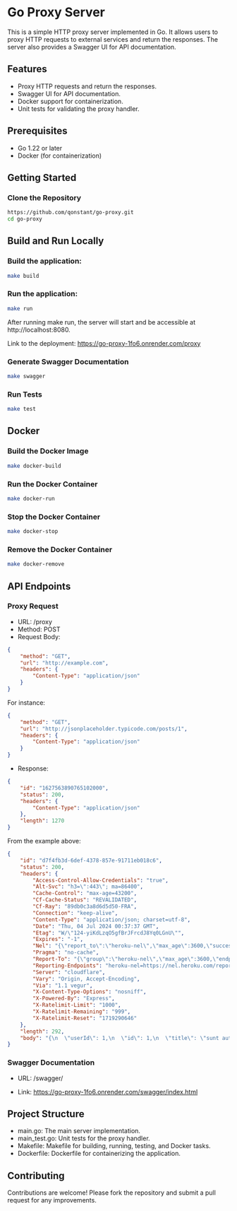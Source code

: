 # Go Proxy Server

This is a simple HTTP proxy server implemented in Go. It allows users to proxy HTTP requests to external services and return the responses. The server also provides a Swagger UI for API documentation.

## Features

- Proxy HTTP requests and return the responses.
- Swagger UI for API documentation.
- Docker support for containerization.
- Unit tests for validating the proxy handler.

## Prerequisites

- Go 1.22 or later
- Docker (for containerization)

## Getting Started

### Clone the Repository

```bash
https://github.com/qonstant/go-proxy.git
cd go-proxy
```
## Build and Run Locally

### Build the application:

```bash
make build
```

### Run the application:

```bash
make run
```
After running make run, the server will start and be accessible at http://localhost:8080.

Link to the deployment: https://go-proxy-1fo6.onrender.com/proxy

### Generate Swagger Documentation

```bash
make swagger
```
### Run Tests
```bash
make test
```
## Docker
### Build the Docker Image
```bash
make docker-build
```
### Run the Docker Container
```bash
make docker-run
```
### Stop the Docker Container
```bash
make docker-stop
```
### Remove the Docker Container
```bash
make docker-remove
```

## API Endpoints

### Proxy Request

- URL: /proxy
- Method: POST
- Request Body:
```json
{
    "method": "GET",
    "url": "http://example.com",
    "headers": {
        "Content-Type": "application/json"
    }
}
```

For instance:
```json
{
    "method": "GET",
    "url": "http://jsonplaceholder.typicode.com/posts/1",
    "headers": {
        "Content-Type": "application/json"
    }
}
```
- Response:
```json
{
    "id": "1627563890765102000",
    "status": 200,
    "headers": {
        "Content-Type": "application/json"
    },
    "length": 1270
}
```

From the example above:
```json
{
    "id": "d7f4fb3d-6def-4378-857e-91711eb018c6",
    "status": 200,
    "headers": {
        "Access-Control-Allow-Credentials": "true",
        "Alt-Svc": "h3=\":443\"; ma=86400",
        "Cache-Control": "max-age=43200",
        "Cf-Cache-Status": "REVALIDATED",
        "Cf-Ray": "89db0c3a8d6d5d50-FRA",
        "Connection": "keep-alive",
        "Content-Type": "application/json; charset=utf-8",
        "Date": "Thu, 04 Jul 2024 00:37:37 GMT",
        "Etag": "W/\"124-yiKdLzqO5gfBrJFrcdJ8Yq0LGnU\"",
        "Expires": "-1",
        "Nel": "{\"report_to\":\"heroku-nel\",\"max_age\":3600,\"success_fraction\":0.005,\"failure_fraction\":0.05,\"response_headers\":[\"Via\"]}",
        "Pragma": "no-cache",
        "Report-To": "{\"group\":\"heroku-nel\",\"max_age\":3600,\"endpoints\":[{\"url\":\"https://nel.heroku.com/reports?ts=1719290587&sid=e11707d5-02a7-43ef-b45e-2cf4d2036f7d&s=eAlPGj2psKwqFTi3aRIeAycEDJsdhwHLI%2F0cXgblPNM%3D\"}]}",
        "Reporting-Endpoints": "heroku-nel=https://nel.heroku.com/reports?ts=1719290587&sid=e11707d5-02a7-43ef-b45e-2cf4d2036f7d&s=eAlPGj2psKwqFTi3aRIeAycEDJsdhwHLI%2F0cXgblPNM%3D",
        "Server": "cloudflare",
        "Vary": "Origin, Accept-Encoding",
        "Via": "1.1 vegur",
        "X-Content-Type-Options": "nosniff",
        "X-Powered-By": "Express",
        "X-Ratelimit-Limit": "1000",
        "X-Ratelimit-Remaining": "999",
        "X-Ratelimit-Reset": "1719290646"
    },
    "length": 292,
    "body": "{\n  \"userId\": 1,\n  \"id\": 1,\n  \"title\": \"sunt aut facere repellat provident occaecati excepturi optio reprehenderit\",\n  \"body\": \"quia et suscipit\\nsuscipit recusandae consequuntur expedita et cum\\nreprehenderit molestiae ut ut quas totam\\nnostrum rerum est autem sunt rem eveniet architecto\"\n}"
}
```

### Swagger Documentation

- URL: /swagger/

- Link: https://go-proxy-1fo6.onrender.com/swagger/index.html

## Project Structure

- main.go: The main server implementation.
- main_test.go: Unit tests for the proxy handler.
- Makefile: Makefile for building, running, testing, and Docker tasks.
- Dockerfile: Dockerfile for containerizing the application.

## Contributing

Contributions are welcome! Please fork the repository and submit a pull request for any improvements.
